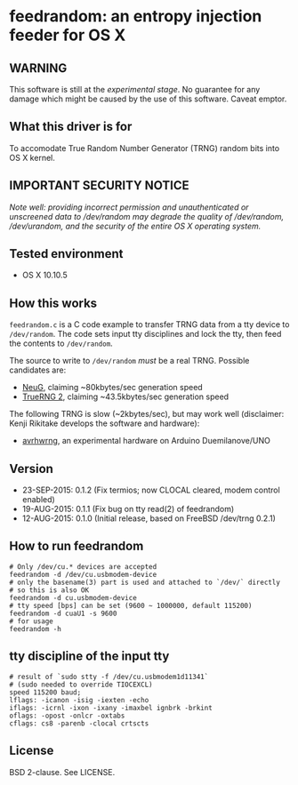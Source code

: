 # feedrandom: an entropy injection feeder for OS X

## WARNING

This software is still at the *experimental stage*. No guarantee for any damage
which might be caused by the use of this software. Caveat emptor.

## What this driver is for

To accomodate True Random Number Generator (TRNG) random bits into OS X kernel.

## IMPORTANT SECURITY NOTICE

*Note well: providing incorrect permission and unauthenticated or unscreened
data to /dev/random may degrade the quality of /dev/random, /dev/urandom, and
the security of the entire OS X operating system.*

## Tested environment

* OS X 10.10.5

## How this works

`feedrandom.c` is a C code example to transfer TRNG data from a tty device to
`/dev/random`. The code sets input tty disciplines and lock the tty, then feed
the contents to `/dev/random`.

The source to write to `/dev/random` *must* be a real TRNG. Possible candidates are:

* [NeuG](http://www.gniibe.org/memo/development/gnuk/rng/neug.html), claiming ~80kbytes/sec generation speed
* [TrueRNG 2](https://www.tindie.com/products/ubldit/truerng-hardware-random-number-generator/), claiming ~43.5kbytes/sec generation speed

The following TRNG is slow (~2kbytes/sec), but may work well (disclaimer: Kenji
Rikitake develops the software and hardware):

* [avrhwrng](https://github.com/jj1bdx/avrhwrng/), an experimental hardware on Arduino Duemilanove/UNO

## Version

* 23-SEP-2015: 0.1.2 (Fix termios; now CLOCAL cleared, modem control enabled)
* 19-AUG-2015: 0.1.1 (Fix bug on tty read(2) of feedrandom)
* 12-AUG-2015: 0.1.0 (Initial release, based on FreeBSD /dev/trng 0.2.1)

## How to run feedrandom

    # Only /dev/cu.* devices are accepted
    feedrandom -d /dev/cu.usbmodem-device
    # only the basename(3) part is used and attached to `/dev/` directly
    # so this is also OK
    feedrandom -d cu.usbmodem-device
    # tty speed [bps] can be set (9600 ~ 1000000, default 115200)
    feedrandom -d cuaU1 -s 9600
    # for usage
    feedrandom -h

## tty discipline of the input tty

    # result of `sudo stty -f /dev/cu.usbmodem1d11341`
    # (sudo needed to override TIOCEXCL)
    speed 115200 baud;
    lflags: -icanon -isig -iexten -echo
    iflags: -icrnl -ixon -ixany -imaxbel ignbrk -brkint
    oflags: -opost -onlcr -oxtabs
    cflags: cs8 -parenb -clocal crtscts

## License

BSD 2-clause. See LICENSE.
